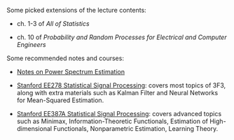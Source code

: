 Some picked extensions of the lecture contents:

- ch. 1-3 of *All of Statistics*

- ch. 10 of *Probability and Random Processes for Electrical and Computer Engineers*



Some recommended notes and courses:

- [Notes on Power Spectrum Estimation](https://www.commsp.ee.ic.ac.uk/~mandic/SE_ASP_LN/ASP_MI_Lecture_3_NonParametricSE_2017_DPM.pdf)

- [Stanford EE278 Statistical Signal Processing](https://web.stanford.edu/class/ee278/reading.html): covers most topics of 3F3, along with extra materials such as Kalman Filter and Neural Networks for Mean-Squared Estimation.

- [Stanford EE387A Statistical Signal Processing](https://web.stanford.edu/class/ee378a/material.html): covers advanced topics such as Minimax, Information-Theoretic Functionals, Estimation of High-dimensional Functionals, Nonparametric Estimation, Learning Theory.

